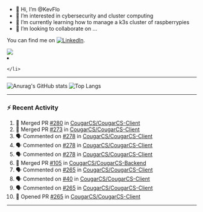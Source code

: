 - 👋 Hi, I’m @KevFlo
- 👀 I’m interested in cybersecurity and cluster computing
- 🌱 I’m currently learning how to manage a k3s cluster of raspberrypies
- 💞️ I’m looking to collaborate on ...



You can find me on [![LinkedIn][3.2]][3].

<!-- Icons -->

[3.2]: https://i.imgur.com/IwuydvD.png (LinkedIn icon without padding)

<!-- Links to your social media accounts -->

[3]: https://www.linkedin.com/in/flores-kevin/


<a>
    <img src="https://img.shields.io/badge/-Commonly%20Used%20Tools-lightgrey ">
    <li>
        
    </li>
</a>



---

![Anurag's GitHub stats](https://github-readme-stats-kevflo.vercel.app/api?username=KevFlo&count_private=true&hide=stars&show_icons=true&theme=nord)
![Top Langs](https://github-readme-stats-kevflo.vercel.app/api/top-langs/?username=KevFlo&langs_count=5&show_icons=true&theme=nord)

---

### :zap: Recent Activity

<!--START_SECTION:activity-->
1. 🎉 Merged PR [#280](https://github.com/CougarCS/CougarCS-Client/pull/280) in [CougarCS/CougarCS-Client](https://github.com/CougarCS/CougarCS-Client)
2. 🎉 Merged PR [#273](https://github.com/CougarCS/CougarCS-Client/pull/273) in [CougarCS/CougarCS-Client](https://github.com/CougarCS/CougarCS-Client)
3. 🗣 Commented on [#278](https://github.com/CougarCS/CougarCS-Client/issues/278) in [CougarCS/CougarCS-Client](https://github.com/CougarCS/CougarCS-Client)
4. 🗣 Commented on [#278](https://github.com/CougarCS/CougarCS-Client/issues/278) in [CougarCS/CougarCS-Client](https://github.com/CougarCS/CougarCS-Client)
5. 🗣 Commented on [#278](https://github.com/CougarCS/CougarCS-Client/issues/278) in [CougarCS/CougarCS-Client](https://github.com/CougarCS/CougarCS-Client)
6. 🎉 Merged PR [#105](https://github.com/CougarCS/CougarCS-Backend/pull/105) in [CougarCS/CougarCS-Backend](https://github.com/CougarCS/CougarCS-Backend)
7. 🗣 Commented on [#265](https://github.com/CougarCS/CougarCS-Client/issues/265) in [CougarCS/CougarCS-Client](https://github.com/CougarCS/CougarCS-Client)
8. 🗣 Commented on [#40](https://github.com/CougarCS/CougarCS-Client/issues/40) in [CougarCS/CougarCS-Client](https://github.com/CougarCS/CougarCS-Client)
9. 🗣 Commented on [#265](https://github.com/CougarCS/CougarCS-Client/issues/265) in [CougarCS/CougarCS-Client](https://github.com/CougarCS/CougarCS-Client)
10. 💪 Opened PR [#265](https://github.com/CougarCS/CougarCS-Client/pull/265) in [CougarCS/CougarCS-Client](https://github.com/CougarCS/CougarCS-Client)
<!--END_SECTION:activity-->

---
<!---
KevFlo/KevFlo is a ✨ special ✨ repository because its `README.md` (this file) appears on your GitHub profile.
You can click the Preview link to take a look at your changes.
--->
